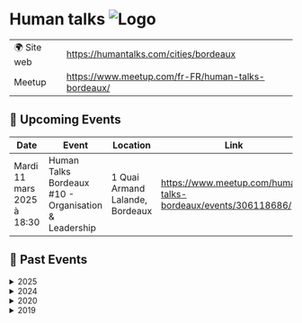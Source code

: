 # Human talks ![Logo](https://example.com/logo-human-talks.png)

|                                |     |
| ------------------------------ | --- |
| 🌍 Site web                    | https://humantalks.com/cities/bordeaux |
| Meetup | https://www.meetup.com/fr-FR/human-talks-bordeaux/ |

<!-- EVENTS:START -->
## 📅 Upcoming Events

| Date | Event | Location | Link |
|------|--------|----------|------|
| Mardi 11 mars 2025 à 18:30 | Human Talks Bordeaux #10 - Organisation & Leadership | 1 Quai Armand Lalande, Bordeaux | https://www.meetup.com/human-talks-bordeaux/events/306118686/ |

## 📆 Past Events

<details>
<summary>2025</summary>

| Date | Event | Location | Link |
|------|--------|----------|------|
| Mardi 11 février 2025 à 18:30 | Human Talks Bordeaux #9 - Culture & Stratégie Design  | 26 rue Raze, Bordeaux | https://www.meetup.com/human-talks-bordeaux/events/305610389/ |
| Mardi 14 janvier 2025 à 18:30 | Human Talks Bordeaux #8 - Carrières | 117 Quai de Bacalan, Bordeaux | https://www.meetup.com/human-talks-bordeaux/events/305180987/ |
</details>

<details>
<summary>2024</summary>

| Date | Event | Location | Link |
|------|--------|----------|------|
| Mardi 10 décembre 2024 à 18:30 | Human Talks Bordeaux #7 | 12 Rue des Faussets, Bordeaux | https://www.meetup.com/human-talks-bordeaux/events/304521021/ |
| Mardi 10 septembre 2024 à 18:30 | Human Talks Bordeaux #6 - Rencontre avec le CTO de Sellsy | 2 Rue Marc Sangnier, Bègles | https://www.meetup.com/human-talks-bordeaux/events/302988117/ |
| Mardi 18 juin 2024 à 18:30 | Human Talks Bordeaux #5 - Sujet "Gérer son équipe" | 20 Rue Saint-François, Bordeaux | https://www.meetup.com/human-talks-bordeaux/events/301358624/ |
| Jeudi 16 mai 2024 à 18:00 | Reprise du meetup Human Talks à Bordeaux ! | 30 Quai Virginie Hériot, Bordeaux | https://www.meetup.com/human-talks-bordeaux/events/300608622/ |
</details>

<details>
<summary>2020</summary>

| Date | Event | Location | Link |
|------|--------|----------|------|
| Mercredi 11 mars 2020 à 19:15 | Human Talks Mars | 12 Rue des Faussets, Bordeaux | https://www.meetup.com/human-talks-bordeaux/events/269153276/ |
</details>

<details>
<summary>2019</summary>

| Date | Event | Location | Link |
|------|--------|----------|------|
| Mardi 10 décembre 2019 à 19:15 | Human Talks Décembre | 9 Rue André Darbon, Bordeaux | https://www.meetup.com/human-talks-bordeaux/events/266467329/ |
| Mardi 12 novembre 2019 à 19:15 | Human Talks Novembre | 107 Cr Balguerie Stuttenberg, Bordeaux | https://www.meetup.com/human-talks-bordeaux/events/265926025/ |
</details>
<!-- EVENTS:END -->